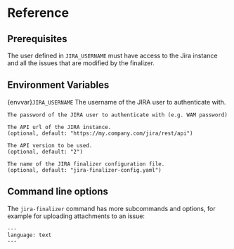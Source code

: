 # Reference

## Prerequisites

The user defined in `JIRA_USERNAME` must have access to the Jira instance and all the issues that are modified by the finalizer.

## Environment Variables

{envvar}`JIRA_USERNAME`
The username of the JIRA user to authenticate with.

```{envvar} JIRA_PASSWORD
The password of the JIRA user to authenticate with (e.g. WAM password)
```

```{envvar} JIRA_API_URL
The API url of the JIRA instance.
(optional, default: "https://my.company.com/jira/rest/api")
```

```{envvar} JIRA_API_VERSION
The API version to be used.
(optional, default: "2")
```

```{envvar} JIRA_CONFIG_NAME
The name of the JIRA finalizer configuration file.
(optional, default: "jira-finalizer-config.yaml")
```

## Command line options

The `jira-finalizer` command has more subcommands and options, for example
for uploading attachments to an issue:

```{literalinclude} ../resources/jira-finalizer-command-description.txt
---
language: text
---
```
